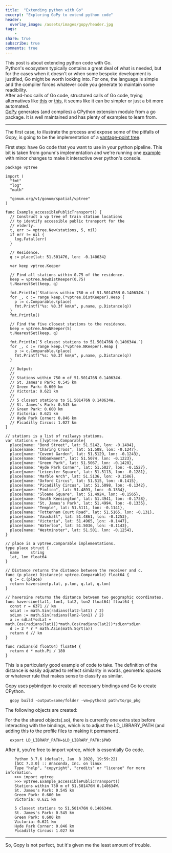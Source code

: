 ```yaml
---
title:  "Extending python with Go"
excerpt: "Exploring GoPy to extend python code"
header:
  overlay_image: /assets/images/gopy/header.jpg 
tags:
    -  
share: true
subscribe: true
comments: true
--- 
```



This post is about extending python code with Go.  
Python's ecosystem typically contains a great deal of what is needed, but for the cases when it doesn't or when some bespoke development is justified, Go might be worth looking into. For one, the language is simple and the compiler forces whatever code you generate to maintain some readibility.   
After ad-hoc calls of Go code, structured calls of Go code, trying alternatives like [this](https://www.ardanlabs.com/blog/2020/07/extending-python-with-go.html) or [this](https://medium.com/@andreastagi/extending-python-with-go-part-1-6d0c8bb7dd56), it seems like it can be simpler or just a bit more automated.   
[GoPy](https://github.com/go-python/gopy) generates (and compiles) a CPython extension module from a go package. It is well maintained and has plenty of examples to learn from.  

---

The first case, to illustrate the process and expose some of the pitfalls of Gopy, is going to be the implementation of a [vantage-point tree](https://en.wikipedia.org/wiki/Vantage-point_tree).  

First step: have Go code that you want to use in your python pipeline. This bit is taken from gonum's implementation and we're running one [example](https://github.com/gonum/gonum/blob/master/spatial/vptree/vptree_user_type_example_test.go) with minor changes to make it interactive over python's console.  


    package vptree

    import (
      "fmt"
      "log"
      "math"

      "gonum.org/v1/gonum/spatial/vptree"
    )

    func Example_accessiblePublicTransport() {
      // Construct a vp tree of train station locations
      // to identify accessible public transport for the
      // elderly.
      t, err := vptree.New(stations, 5, nil)
      if err != nil {
        log.Fatal(err)
      }

      // Residence.
      q := place{lat: 51.501476, lon: -0.140634}

      var keep vptree.Keeper

      // Find all stations within 0.75 of the residence.
      keep = vptree.NewDistKeeper(0.75)
      t.NearestSet(keep, q)

      fmt.Println(`Stations within 750 m of 51.501476N 0.140634W.`)
      for _, c := range keep.(*vptree.DistKeeper).Heap {
        p := c.Comparable.(place)
        fmt.Printf("%s: %0.3f km\n", p.name, p.Distance(q))
      }
      fmt.Println()

      // Find the five closest stations to the residence.
      keep = vptree.NewNKeeper(5)
      t.NearestSet(keep, q)

      fmt.Println(`5 closest stations to 51.501476N 0.140634W.`)
      for _, c := range keep.(*vptree.NKeeper).Heap {
        p := c.Comparable.(place)
        fmt.Printf("%s: %0.3f km\n", p.name, p.Distance(q))
      }

      // Output:
      //
      // Stations within 750 m of 51.501476N 0.140634W.
      // St. James's Park: 0.545 km
      // Green Park: 0.600 km
      // Victoria: 0.621 km
      //
      // 5 closest stations to 51.501476N 0.140634W.
      // St. James's Park: 0.545 km
      // Green Park: 0.600 km
      // Victoria: 0.621 km
      // Hyde Park Corner: 0.846 km
      // Picadilly Circus: 1.027 km
    }

    // stations is a list of railways stations.
    var stations = []vptree.Comparable{
      place{name: "Bond Street", lat: 51.5142, lon: -0.1494},
      place{name: "Charing Cross", lat: 51.508, lon: -0.1247},
      place{name: "Covent Garden", lat: 51.5129, lon: -0.1243},
      place{name: "Embankment", lat: 51.5074, lon: -0.1223},
      place{name: "Green Park", lat: 51.5067, lon: -0.1428},
      place{name: "Hyde Park Corner", lat: 51.5027, lon: -0.1527},
      place{name: "Leicester Square", lat: 51.5113, lon: -0.1281},
      place{name: "Marble Arch", lat: 51.5136, lon: -0.1586},
      place{name: "Oxford Circus", lat: 51.515, lon: -0.1415},
      place{name: "Picadilly Circus", lat: 51.5098, lon: -0.1342},
      place{name: "Pimlico", lat: 51.4893, lon: -0.1334},
      place{name: "Sloane Square", lat: 51.4924, lon: -0.1565},
      place{name: "South Kensington", lat: 51.4941, lon: -0.1738},
      place{name: "St. James's Park", lat: 51.4994, lon: -0.1335},
      place{name: "Temple", lat: 51.5111, lon: -0.1141},
      place{name: "Tottenham Court Road", lat: 51.5165, lon: -0.131},
      place{name: "Vauxhall", lat: 51.4861, lon: -0.1253},
      place{name: "Victoria", lat: 51.4965, lon: -0.1447},
      place{name: "Waterloo", lat: 51.5036, lon: -0.1143},
      place{name: "Westminster", lat: 51.501, lon: -0.1254},
    }

    // place is a vptree.Comparable implementations.
    type place struct {
      name     string
      lat, lon float64
    }

    // Distance returns the distance between the receiver and c.
    func (p place) Distance(c vptree.Comparable) float64 {
      q := c.(place)
      return haversine(p.lat, p.lon, q.lat, q.lon)
    }

    // haversine returns the distance between two geographic coordinates.
    func haversine(lat1, lon1, lat2, lon2 float64) float64 {
      const r = 6371 // km
      sdLat := math.Sin(radians(lat2-lat1) / 2)
      sdLon := math.Sin(radians(lon2-lon1) / 2)
      a := sdLat*sdLat + math.Cos(radians(lat1))*math.Cos(radians(lat2))*sdLon*sdLon
      d := 2 * r * math.Asin(math.Sqrt(a))
      return d // km
    }

    func radians(d float64) float64 {
      return d * math.Pi / 180
    }   


This is a particularly good example of code to take. The definition of the distance is easily adjusted to reflect similarity in words, geometric spaces or whatever rule that makes sense to classify as similar.  

Gopy uses pybindgen to create all necessary bindings and Go to create CPython. 


      gopy build -output=some/folder -vm=python3 path/to/go_pkg


The following objects are created:

For the the shared objects(.so), there is currently one extra step before interacting with the bindings, which is to adjust the LD_LIBRARY_PATH (and adding this to the profile files to making it permanent).


      export LD_LIBRARY_PATH=$LD_LIBRARY_PATH:$PWD 


After it, you're free to import vptree, which is essentially Go code.


        Python 3.7.6 (default, Jan  8 2020, 19:59:22) 
        [GCC 7.3.0] :: Anaconda, Inc. on linux
        Type "help", "copyright", "credits" or "license" for more information.
        >>> import vptree
        >>> vptree.Example_accessiblePublicTransport()
        Stations within 750 m of 51.501476N 0.140634W.
        St. James's Park: 0.545 km
        Green Park: 0.600 km
        Victoria: 0.621 km

        5 closest stations to 51.501476N 0.140634W.
        St. James's Park: 0.545 km
        Green Park: 0.600 km
        Victoria: 0.621 km
        Hyde Park Corner: 0.846 km
        Picadilly Circus: 1.027 km
        
--- 

So, Gopy is not perfect, but it's given me the least amount of trouble.
